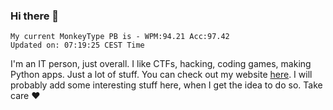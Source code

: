 ### Hi there 👋
<!-- PB START -->
```
My current MonkeyType PB is - WPM:94.21 Acc:97.42
Updated on: 07:19:25 CEST Time
```
<!-- PB END -->
I'm an IT person, just overall. I like CTFs, hacking, coding games, making Python apps. Just a lot of stuff.
You can check out my website [here](https://skill3472.github.io/).
I will probably add some interesting stuff here, when I get the idea to do so. Take care ❤️
